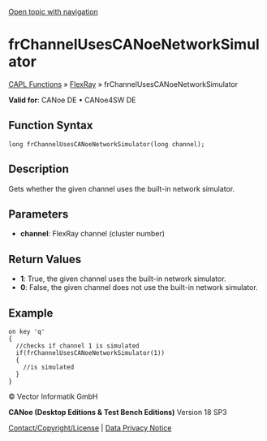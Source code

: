 [Open topic with navigation](../../../../../CANoeDEFamily.htm#Topics/CAPLFunctions/FlexRay/Functions/CAPLfunctionFrChannelUsesCANoeNetworkSimulator.md)

# frChannelUsesCANoeNetworkSimulator

[CAPL Functions](../../CAPLfunctions.md) » [FlexRay](../CAPLfunctionsFlexrayOverview.md) » frChannelUsesCANoeNetworkSimulator

**Valid for**: CANoe DE • CANoe4SW DE

## Function Syntax

```plaintext
long frChannelUsesCANoeNetworkSimulator(long channel);
```

## Description

Gets whether the given channel uses the built-in network simulator.

## Parameters

- **channel**: FlexRay channel (cluster number)

## Return Values

- **1**: True, the given channel uses the built-in network simulator.
- **0**: False, the given channel does not use the built-in network simulator.

## Example

```plaintext
on key 'q'
{
  //checks if channel 1 is simulated
  if(frChannelUsesCANoeNetworkSimulator(1))
  {
    //is simulated
  }
}
```

© Vector Informatik GmbH

**CANoe (Desktop Editions & Test Bench Editions)** Version 18 SP3

[Contact/Copyright/License](../../../Shared/ContactCopyrightLicense.md) | [Data Privacy Notice](https://www.vector.com/int/en/company/get-info/privacy-policy/)